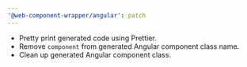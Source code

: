 ```yaml
---
'@web-component-wrapper/angular': patch
---
```


- Pretty print generated code using Prettier.
- Remove `component` from generated Angular component class name.
- Clean up generated Angular component class.
